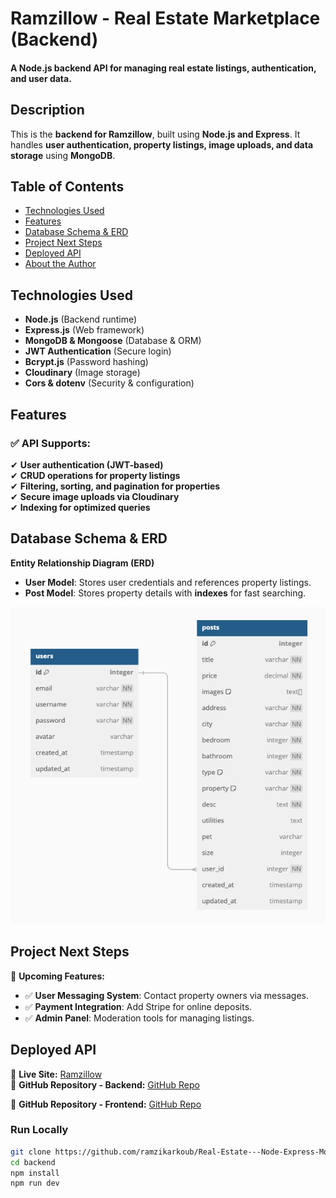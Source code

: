 # Ramzillow - Real Estate Marketplace (Backend)

#### A Node.js backend API for managing real estate listings, authentication, and user data.

## Description

This is the **backend for Ramzillow**, built using **Node.js and Express**. It handles **user authentication, property listings, image uploads, and data storage** using **MongoDB**.

## Table of Contents

- [Technologies Used](#technologiesused)
- [Features](#features)
- [Database Schema & ERD](#erd)
- [Project Next Steps](#nextsteps)
- [Deployed API](#deployment)
- [About the Author](#author)

## <a name="technologiesused"></a>Technologies Used

- **Node.js** (Backend runtime)
- **Express.js** (Web framework)
- **MongoDB & Mongoose** (Database & ORM)
- **JWT Authentication** (Secure login)
- **Bcrypt.js** (Password hashing)
- **Cloudinary** (Image storage)
- **Cors & dotenv** (Security & configuration)

## <a name="features"></a>Features

### ✅ API Supports:

✔ **User authentication (JWT-based)**  
✔ **CRUD operations for property listings**  
✔ **Filtering, sorting, and pagination for properties**  
✔ **Secure image uploads via Cloudinary**  
✔ **Indexing for optimized queries**

## <a name="erd"></a>Database Schema & ERD

**Entity Relationship Diagram (ERD)**

- **User Model**: Stores user credentials and references property listings.
- **Post Model**: Stores property details with **indexes** for fast searching.

<img src="./assets/diagram.png" alt="ERD Diagram for Ramzillow"/>

## <a name="nextsteps"></a>Project Next Steps

🚀 **Upcoming Features:**

- ✅ **User Messaging System**: Contact property owners via messages.
- ✅ **Payment Integration**: Add Stripe for online deposits.
- ✅ **Admin Panel**: Moderation tools for managing listings.

## <a name="deployment"></a>Deployed API

🔗 **Live Site:** [Ramzillow](https://ramzillow-ramzikarkoubs-projects.vercel.app/)  
🔗 **GitHub Repository - Backend:** [GitHub Repo](https://github.com/ramzikarkoub/Real-Estate---Node-Express-MongoDB)

🔗 **GitHub Repository - Frontend:** [GitHub Repo](https://github.com/ramzikarkoub/React---Real-Estate-App)

### **Run Locally**

```sh
git clone https://github.com/ramzikarkoub/Real-Estate---Node-Express-MongoDB.git
cd backend
npm install
npm run dev
```

```

```
